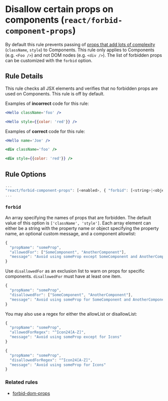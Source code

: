 # Disallow certain props on components (`react/forbid-component-props`)

<!-- end auto-generated rule header -->

By default this rule prevents passing of [props that add lots of complexity](https://medium.com/brigade-engineering/don-t-pass-css-classes-between-components-e9f7ab192785) (`className`, `style`) to Components. This rule only applies to Components (e.g. `<Foo />`) and not DOM nodes (e.g. `<div />`). The list of forbidden props can be customized with the `forbid` option.

## Rule Details

This rule checks all JSX elements and verifies that no forbidden props are used
on Components. This rule is off by default.

Examples of **incorrect** code for this rule:

```jsx
<Hello className='foo' />
```

```jsx
<Hello style={{color: 'red'}} />
```

Examples of **correct** code for this rule:

```jsx
<Hello name='Joe' />
```

```jsx
<div className='foo' />
```

```jsx
<div style={{color: 'red'}} />
```

## Rule Options

```js
...
"react/forbid-component-props": [<enabled>, { "forbid": [<string>|<object>] }]
...
```

### `forbid`

An array specifying the names of props that are forbidden. The default value of this option is `['className', 'style']`.
Each array element can either be a string with the property name or object specifying the property name, an optional
custom message, and a component allowlist:

```js
{
  "propName": "someProp",
  "allowedFor": ["SomeComponent", "AnotherComponent"],
  "message": "Avoid using someProp except SomeComponent and AnotherComponent"
}
```

Use `disallowedFor` as an exclusion list to warn on props for specific components. `disallowedFor` must have at least one item.

```js
{
  "propName": "someProp",
  "disallowedFor": ["SomeComponent", "AnotherComponent"],
  "message": "Avoid using someProp for SomeComponent and AnotherComponent"
}
```

You may also use a regex for either the allowList or disallowList:

```js
{
  "propName": "someProp",
  "allowedForRegex": "^Icon24[A-Z]",
  "message": "Avoid using someProp except for Icons"
}
```

```js
{
  "propName": "someProp",
  "disallowedForRegex": "^Icon24[A-Z]",
  "message": "Avoid using someProp for Icons"
}
```

### Related rules

- [forbid-dom-props](./forbid-dom-props.md)
